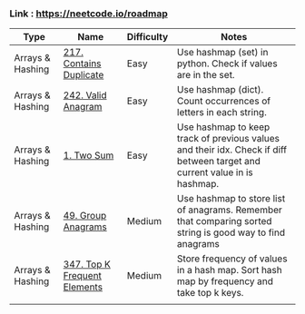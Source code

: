 ### Link : https://neetcode.io/roadmap

| Type             | Name                                                                                   | Difficulty | Notes                                                                                                                     |
| ---------------- | -------------------------------------------------------------------------------------- | ---------- | ------------------------------------------------------------------------------------------------------------------------- |
| Arrays & Hashing | [217. Contains Duplicate](https://leetcode.com/problems/contains-duplicate/)           | Easy       | Use hashmap (set) in python. Check if values are in the set.                                                              |
| Arrays & Hashing | [242. Valid Anagram](https://leetcode.com/problems/valid-anagram/)                     | Easy       | Use hashmap (dict). Count occurrences of letters in each string.                                                          |
| Arrays & Hashing | [1. Two Sum](https://leetcode.com/problems/two-sum/)                                   | Easy       | Use hashmap to keep track of previous values and their idx. Check if diff between target and current value in is hashmap. |
| Arrays & Hashing | [49. Group Anagrams](https://leetcode.com/problems/group-anagrams/)                    | Medium     | Use hashmap to store list of anagrams. Remember that comparing sorted string is good way to find anagrams                 |
| Arrays & Hashing | [347. Top K Frequent Elements](https://leetcode.com/problems/top-k-frequent-elements/) | Medium     | Store frequency of values in a hash map. Sort hash map by frequency and take top k keys.                                                                                                                          |
|                  |                                                                                        |            |                                                                                                                           |
